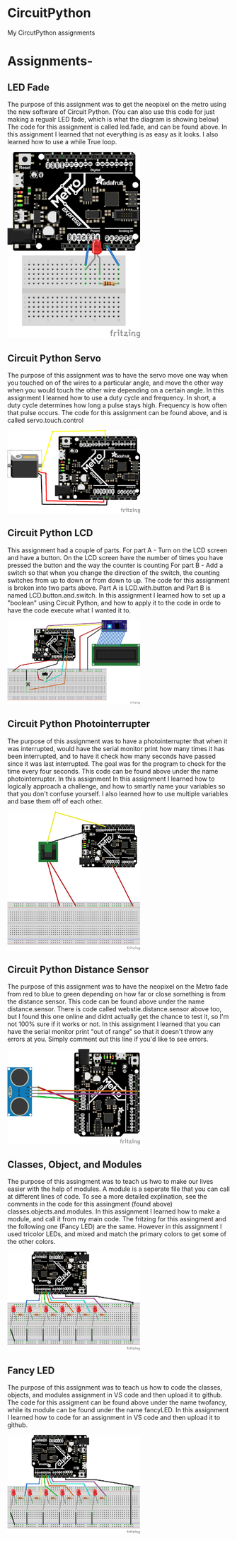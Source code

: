 # CircuitPython
My CircutPython assignments

# Assignments-
## LED Fade
The purpose of this assignment was to get the neopixel on the metro using the new software of Circuit Python. (You can also use this code for just making a regualr LED fade, which is what the diagram is showing below) The code for this assignment is called led.fade, and can be found above. In this assignment I learned that not everything is as easy as it looks. I also learned how to use a while True loop. 


<img src="Media/LED_Fade_Fritzing_bb.png" width="300">

## Circuit Python Servo
The purpose of this assignment was to have the servo move one way when you touched on of the wires to a particular angle, and move the other way when you would touch the other wire depending on a certain angle. In this assignment I learned how to use a duty cycle and frequency. In short, a duty cycle determines how long a pulse stays high. Frequency is how often that pulse occurs. The code for this assignment can be found above, and is called servo.touch.control


<img src = "Media/Servo_bb.png" width = "300">

## Circuit Python LCD
This assignment had a couple of parts. 
For part A - Turn on the LCD screen and have a button. On the LCD screen have the number of times you have pressed the button and the way the counter is counting 
For part B - Add a switch so that when you change the direction of the switch, the counting switches from up to down or from down to up. The code for this assignment is broken into two parts above. Part A is LCD.with.button and Part B is named LCD.button.and.switch. In this assignment I learned how to set up a "boolean" using Circuit Python, and how to apply it to the code in orde to have the code execute what I wanted it to.


<img src = "Media/LCDWiring.png" width = "300">

## Circuit Python Photointerrupter
The purpose of this assignment was to have a photointerrupter that when it was interrupted, would have the serial monitor print how many times it has been interrupted, and to have it check how many seconds have passed since it was last interrupted. The goal was for the program to check for the time every four seconds. This code can be found above under the name photointerrupter. In this assignment In this assignment I learned how to logically approach a challenge, and how to smartly name your variables so that you don't confuse yourself. I also learned how to use multiple variables and base them off of each other. 


<img src = "Media/Photointerrupter%20assignment.png" width = "300" > 

## Circuit Python Distance Sensor
The purpose of this assignment was to have the neopixel on the Metro fade from red to blue to green depending on how far or close something is from the distance sensor. This code can be found above under the name distance.sensor. There is code called webstie.distance.sensor above too, but I found this one online and didnt actually get the chance to test it, so I'm not 100% sure if it works or not. In this assignment I learned that you can have the serial monitor print "out of range" so that it doesn't throw any errors at you. Simply comment out this line if you'd like to see errors. 


<img src = "Media/Distance_Sensor.png" width = "300" >

## Classes, Object, and Modules
The purpose of this assingment was to teach us hwo to make our lives easier with the help of modules. A module is a seperate file that you can call at different lines of code. To see a more detailed explination, see the comments in the code for this assingment (found above) classes.objects.and.modules.
In this assignment I learned how to make a module, and call it from my main code. The fritzing for this assingment and the following one (Fancy LED) are the same. However in this assignment I used tricolor LEDs, and mixed and match the primary colors to get some of the other colors. 


<img src = "Media/FancyLED_bb.png" width = "300" >

## Fancy LED
The purpose of this assignment was to teach us how to code the classes, objects, and modules assignment in VS code and then upload it to github. The code for this assigment can be found above under the name twofancy, while its module can be found under the name fancyLED. In this assignment I learned how to code for an assignment in VS code and then upload it to github. 


<img src = "Media/FancyLED_bb.png" width = "300" >
